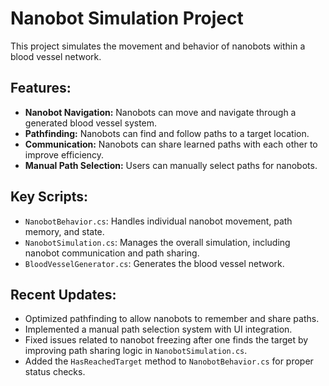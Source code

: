 # Nanobot Simulation Project

This project simulates the movement and behavior of nanobots within a blood vessel network.

## Features:

*   **Nanobot Navigation:** Nanobots can move and navigate through a generated blood vessel system.
*   **Pathfinding:** Nanobots can find and follow paths to a target location.
*   **Communication:** Nanobots can share learned paths with each other to improve efficiency.
*   **Manual Path Selection:** Users can manually select paths for nanobots.

## Key Scripts:

*   `NanobotBehavior.cs`: Handles individual nanobot movement, path memory, and state.
*   `NanobotSimulation.cs`: Manages the overall simulation, including nanobot communication and path sharing.
*   `BloodVesselGenerator.cs`: Generates the blood vessel network.

## Recent Updates:

*   Optimized pathfinding to allow nanobots to remember and share paths.
*   Implemented a manual path selection system with UI integration.
*   Fixed issues related to nanobot freezing after one finds the target by improving path sharing logic in `NanobotSimulation.cs`.
*   Added the `HasReachedTarget` method to `NanobotBehavior.cs` for proper status checks.

